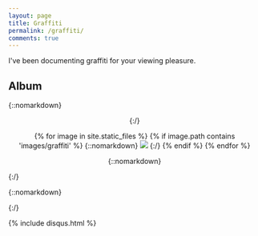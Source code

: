 ```yaml
---
layout: page
title: Graffiti
permalink: /graffiti/
comments: true
---
```


I've been documenting graffiti for your viewing pleasure.

## Album

{::nomarkdown}
<div class='container' style='text-align: center;'>
{:/}

{% for image in site.static_files %}
    {% if image.path contains 'images/graffiti' %}
{::nomarkdown}
<img class='lightbox' src="{{ site.baseurl }}{{ image.path }}" onclick="lightbox(this)">
{:/}
    {% endif %}
{% endfor %}

{::nomarkdown}
</div>
{:/}

{::nomarkdown}
<script src="/js/lightbox.js"></script>
{:/}

{% include disqus.html %}